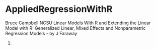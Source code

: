 # AppliedRegressionWithR

Bruce Campbell
NCSU
Linear Models With R and Extending the Linear Model with R: Generalized Linear, Mixed Effects and Nonparametric Regression Models  - by J Faraway



1)